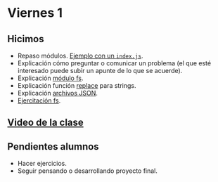 # Viernes 1

## Hicimos

- Repaso módulos. [Ejemplo con un `index.js`](/apuntes/back/module.md).
- Explicación cómo preguntar o comunicar un problema (el que esté interesado puede subir un apunte de lo que se acuerde).
- Explicación [módulo fs](/apuntes/back/modulo-fs.md).
- Explicación función [replace](/apuntes/js/replace.md) para strings.
- Explicación [archivos JSON](/apuntes/back/json.md).
- [Ejercitación fs](/ejercicios/back/file-system.md). 

## [Video de la clase](https://youtu.be/DUUsW-lb7Mo)

## Pendientes alumnos

- Hacer ejercicios.
- Seguir pensando o desarrollando proyecto final.
